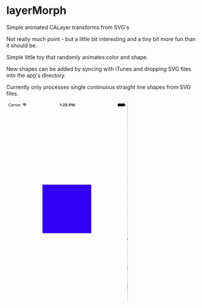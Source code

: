 # layerMorph
Simple animated CALayer transforms from SVG's

Not really much point - but a little bit interesting and a tiny bit more fun than it should be.

Simple little toy that randomly animates color and shape.

New shapes can be added by syncing with iTunes and dropping SVG files into the app's directory.

Currently only processes single continuous straight line shapes from SVG files.

![alt tag](layerMorph.gif)
